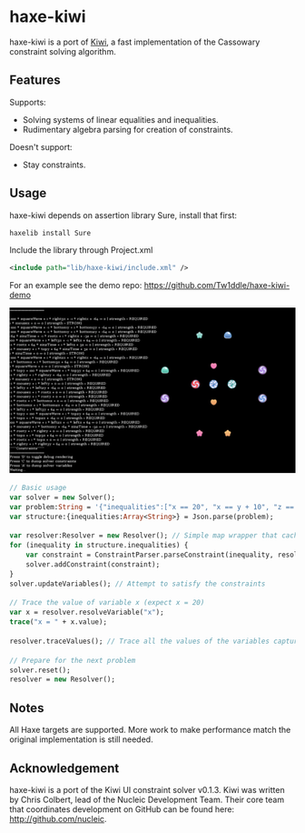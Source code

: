 # haxe-kiwi

haxe-kiwi is a port of [Kiwi](https://github.com/nucleic/kiwi), a fast implementation of the Cassowary constraint solving algorithm.
	
## Features

Supports:
* Solving systems of linear equalities and inequalities.
* Rudimentary algebra parsing for creation of constraints.

Doesn't support:
* Stay constraints.

## Usage

haxe-kiwi depends on assertion library Sure, install that first:
```xml
haxelib install Sure
```
	
Include the library through Project.xml
```xml
<include path="lib/haxe-kiwi/include.xml" />
```

For an example see the demo repo: https://github.com/Tw1ddle/haxe-kiwi-demo
	
![Screenshot of demo app](https://github.com/Tw1ddle/haxe-kiwi-demo/blob/master/screenshots/equalities_demo.png?raw=true "Demo")

```haxe
// Basic usage
var solver = new Solver();
var problem:String = '{"inequalities":["x == 20", "x == y + 10", "z == y + 30", "q == z + x", "foo == z + x", "bar == foo + x", "baz == foo * 10", "boz == x / 10 + y / 10 + x * 5"]}';
var structure:{inequalities:Array<String>} = Json.parse(problem);

var resolver:Resolver = new Resolver(); // Simple map wrapper that caches variables so that duplicates aren't added to the solver
for (inequality in structure.inequalities) {
	var constraint = ConstraintParser.parseConstraint(inequality, resolver); // Constraints have "required" strength by default
	solver.addConstraint(constraint);
}
solver.updateVariables(); // Attempt to satisfy the constraints

// Trace the value of variable x (expect x = 20)
var x = resolver.resolveVariable("x");
trace("x = " + x.value);

resolver.traceValues(); // Trace all the values of the variables captured by the resolver

// Prepare for the next problem
solver.reset();
resolver = new Resolver();
```

## Notes
All Haxe targets are supported. More work to make performance match the original implementation is still needed.

## Acknowledgement
haxe-kiwi is a port of the Kiwi UI constraint solver v0.1.3. Kiwi was written by Chris Colbert, lead of
the Nucleic Development Team. Their core team that coordinates development on GitHub can be found here:
http://github.com/nucleic.
